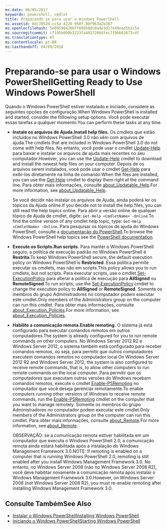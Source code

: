 ```yaml
---
ms.date: 06/05/2017
keywords: powershell, cmdlet
title: Preparando-se para usar o Windows PowerShell
ms.assetid: 6dc7052d-cc5a-4220-950f-98f963a2b587
ms.openlocfilehash: 5e095984286ff89958dc0a4e3d27e40eae5b2c5e
ms.sourcegitcommit: cf195b090b3223fa4917206dfec7f0b603873cdf
ms.translationtype: HT
ms.contentlocale: pt-BR
ms.lasthandoff: 04/09/2018
---
```

# <a name="getting-ready-to-use-windows-powershell"></a><span data-ttu-id="75881-103">Preparando-se para usar o Windows PowerShell</span><span class="sxs-lookup"><span data-stu-id="75881-103">Getting Ready to Use Windows PowerShell</span></span>
<span data-ttu-id="75881-104">Quando o Windows PowerShell estiver instalado e iniciado, considere as seguintes opções de configuração.</span><span class="sxs-lookup"><span data-stu-id="75881-104">When Windows PowerShell is installed and started, consider the following setup options.</span></span> <span data-ttu-id="75881-105">Você pode executar essas tarefas a qualquer momento.</span><span class="sxs-lookup"><span data-stu-id="75881-105">You can perform these tasks at any time.</span></span>

- <span data-ttu-id="75881-106">**Instale os arquivos de Ajuda.**</span><span class="sxs-lookup"><span data-stu-id="75881-106">**Install help files.**</span></span> <span data-ttu-id="75881-107">Os cmdlets que estão incluídos no Windows PowerShell 3.0 não vêm com arquivos de ajuda.</span><span class="sxs-lookup"><span data-stu-id="75881-107">The cmdlets that are included in Windows PowerShell 3.0 do not come with help files.</span></span> <span data-ttu-id="75881-108">No entanto, você pode usar o cmdlet [Update-Help](/powershell/module/microsoft.powershell.core/update-help) para baixar e instalar os arquivos de ajuda mais recentes no seu computador.</span><span class="sxs-lookup"><span data-stu-id="75881-108">However, you can use the [Update-Help](/powershell/module/microsoft.powershell.core/update-help) cmdlet to download and install the newest help files on your computer.</span></span> <span data-ttu-id="75881-109">Depois de os arquivos serem instalados, você pode usar o cmdlet [Get-Help](/powershell/module/microsoft.powershell.core/get-help) para exibi-los diretamente na linha de comando.</span><span class="sxs-lookup"><span data-stu-id="75881-109">When the files are installed, you can use the [Get-Help](/powershell/module/microsoft.powershell.core/get-help) cmdlet to display them right at the command line.</span></span> <span data-ttu-id="75881-110">Para obter mais informações, consulte [about_Updatable_Help](/powershell/module/microsoft.powershell.core/about/about_updatable_help).</span><span class="sxs-lookup"><span data-stu-id="75881-110">For more information, see [about_Updatable_Help](/powershell/module/microsoft.powershell.core/about/about_updatable_help).</span></span>

    <span data-ttu-id="75881-111">Se você decidir não instalar os arquivos de Ajuda, ainda poderá ler os tópicos da Ajuda online.</span><span class="sxs-lookup"><span data-stu-id="75881-111">If you decide not to install the help files, you can still read the help topics online.</span></span> <span data-ttu-id="75881-112">Para abrir a versão online de qualquer tópico de Ajuda de cmdlet, digite: `Get-Help <CmdletName> -Online`.</span><span class="sxs-lookup"><span data-stu-id="75881-112">To find the online version of any cmdlet help topic, type: `Get-Help <CmdletName> -Online`.</span></span> <span data-ttu-id="75881-113">Para pesquisar os tópicos de ajuda do Windows PowerShell, consulte a [documentação do PowerShell](/powershell/scripting).</span><span class="sxs-lookup"><span data-stu-id="75881-113">To browse the Windows PowerShell help topics see the [PowerShell documentation](/powershell/scripting).</span></span>

- <span data-ttu-id="75881-114">**Execute os Scripts.**</span><span class="sxs-lookup"><span data-stu-id="75881-114">**Run scripts.**</span></span> <span data-ttu-id="75881-115">Para manter o Windows PowerShell seguro, a política de execução padrão no Windows PowerShell é **Restrita**.</span><span class="sxs-lookup"><span data-stu-id="75881-115">To keep Windows PowerShell secure, the default execution policy on Windows PowerShell is **Restricted**.</span></span> <span data-ttu-id="75881-116">Essa política permite executar os cmdlets, mas não em scripts.</span><span class="sxs-lookup"><span data-stu-id="75881-116">This policy allows you to run cmdlets, but not scripts.</span></span> <span data-ttu-id="75881-117">Para executar scripts, use o cmdlet [Set-ExecutionPolicy](/powershell/module/microsoft.powershell.security/set-executionpolicy) para alterar a política de execução para **AllSigned** ou **RemoteSigned**.</span><span class="sxs-lookup"><span data-stu-id="75881-117">To run scripts, use the [Set-ExecutionPolicy](/powershell/module/microsoft.powershell.security/set-executionpolicy) cmdlet to change the execution policy to **AllSigned** or **RemoteSigned**.</span></span> <span data-ttu-id="75881-118">Somente os membros do grupo Administradores no computador podem executar este cmdlet.</span><span class="sxs-lookup"><span data-stu-id="75881-118">Only members of the Administrators group on the computer can run this cmdlet.</span></span> <span data-ttu-id="75881-119">Para obter mais informações, consulte [about_Execution_Policies](/powershell/module/microsoft.powershell.core/about/about_execution_policies).</span><span class="sxs-lookup"><span data-stu-id="75881-119">For more information, see [about_Execution_Policies](/powershell/module/microsoft.powershell.core/about/about_execution_policies).</span></span>

- <span data-ttu-id="75881-120">**Habilite a comunicação remota.**</span><span class="sxs-lookup"><span data-stu-id="75881-120">**Enable remoting.**</span></span> <span data-ttu-id="75881-121">O sistema já está configurado para executar comandos remotos em outros computadores.</span><span class="sxs-lookup"><span data-stu-id="75881-121">The system is already configured for you to run remote commands on other computers.</span></span> <span data-ttu-id="75881-122">No Windows Server 2012 R2 e Windows Server 2012, o sistema também está configurado para receber comandos remotos, ou seja, para permitir que outros computadores executem comandos remotos no computador local.</span><span class="sxs-lookup"><span data-stu-id="75881-122">On Windows Server 2012 R2 and Windows Server 2012, the system is also configured to receive remote commands, that is, to allow other computers to run remote commands on the local computer.</span></span> <span data-ttu-id="75881-123">Para permitir que os computadores que executam outras versões do Windows recebam comandos remotos, execute o cmdlet [Enable-PSRemoting](/powershell/module/microsoft.powershell.core/enable-psremoting) no computador que você deseja gerenciar remotamente.</span><span class="sxs-lookup"><span data-stu-id="75881-123">To enable computers running other versions of Windows to receive remote commands, run the [Enable-PSRemoting](/powershell/module/microsoft.powershell.core/enable-psremoting) cmdlet on the computer that you want to manage remotely.</span></span> <span data-ttu-id="75881-124">Somente os membros do grupo Administradores no computador podem executar este cmdlet.</span><span class="sxs-lookup"><span data-stu-id="75881-124">Only members of the Administrators group on the computer can run this cmdlet.</span></span> <span data-ttu-id="75881-125">Para obter mais informações, consulte [about_Remote](/powershell/module/microsoft.powershell.core/about/about_remote).</span><span class="sxs-lookup"><span data-stu-id="75881-125">For more information, see [about_Remote](/powershell/module/microsoft.powershell.core/about/about_remote).</span></span>

    <span data-ttu-id="75881-126">OBSERVAÇÃO: se a comunicação remota estiver habilitada em um computador que executa o Windows PowerShell 2.0, a comunicação remota ainda estará habilitada após a instalação do Windows Management Framework 3.0.</span><span class="sxs-lookup"><span data-stu-id="75881-126">NOTE: If remoting is enabled on a computer that is running Windows PowerShell 2.0, remoting is still enabled after you install Windows Management Framework 3.0.</span></span> <span data-ttu-id="75881-127">No entanto, no Windows Server 2008 (não no Windows Server 2008 R2), você deve habilitar novamente a comunicação remota após instalar o Windows Management Framework 3.0.</span><span class="sxs-lookup"><span data-stu-id="75881-127">However, on Windows Server 2008 (not Windows Server 2008 R2), you must re-enable remoting after installing Windows Management Framework 3.0.</span></span>

## <a name="see-also"></a><span data-ttu-id="75881-128">Consulte Também</span><span class="sxs-lookup"><span data-stu-id="75881-128">See Also</span></span>
- [<span data-ttu-id="75881-129">Instalar o Windows PowerShell</span><span class="sxs-lookup"><span data-stu-id="75881-129">Installing Windows PowerShell</span></span>](../setup/Installing-Windows-PowerShell.md)
- [<span data-ttu-id="75881-130">Iniciando o Windows PowerShell</span><span class="sxs-lookup"><span data-stu-id="75881-130">Starting Windows PowerShell</span></span>](/powershell/scripting/setup/starting-windows-powershell)